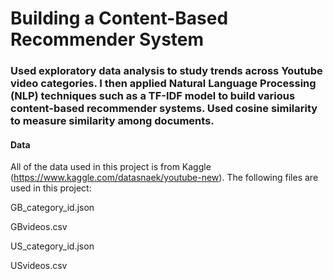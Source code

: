 # Building a Content-Based Recommender System

### Used exploratory data analysis to study trends across Youtube video categories. I then applied Natural Language Processing (NLP) techniques such as a TF-IDF model to build various content-based recommender systems. Used cosine similarity to measure similarity among documents.

#### Data

All of the data used in this project is from Kaggle (https://www.kaggle.com/datasnaek/youtube-new). The following files are used in this project:

GB_category_id.json

GBvideos.csv

US_category_id.json

USvideos.csv



